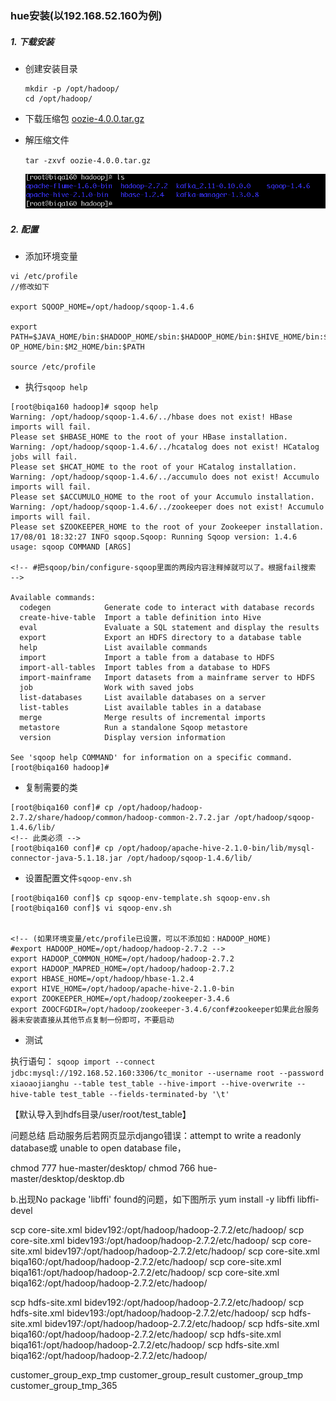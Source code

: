 
### hue安装(以192.168.52.160为例)
##### 1. 下载安装
* 创建安装目录 

    ```
    mkdir -p /opt/hadoop/  
    cd /opt/hadoop/
    ```

* 下载压缩包
[oozie-4.0.0.tar.gz](http://archive.apache.org/dist/oozie/4.0.0/)

* 解压缩文件

    `tar -zxvf oozie-4.0.0.tar.gz`


    ![解压后](./image/sqoop1.png)

##### 2. 配置



*  添加环境变量

```
vi /etc/profile
//修改如下

export SQOOP_HOME=/opt/hadoop/sqoop-1.4.6

export PATH=$JAVA_HOME/bin:$HADOOP_HOME/sbin:$HADOOP_HOME/bin:$HIVE_HOME/bin:$KAFKA_HOME/bin:$FLUME_HOME/bin:$SQO
OP_HOME/bin:$M2_HOME/bin:$PATH

source /etc/profile
```


* 执行`sqoop help`

```
[root@biqa160 hadoop]# sqoop help         
Warning: /opt/hadoop/sqoop-1.4.6/../hbase does not exist! HBase imports will fail.
Please set $HBASE_HOME to the root of your HBase installation.
Warning: /opt/hadoop/sqoop-1.4.6/../hcatalog does not exist! HCatalog jobs will fail.
Please set $HCAT_HOME to the root of your HCatalog installation.
Warning: /opt/hadoop/sqoop-1.4.6/../accumulo does not exist! Accumulo imports will fail.
Please set $ACCUMULO_HOME to the root of your Accumulo installation.
Warning: /opt/hadoop/sqoop-1.4.6/../zookeeper does not exist! Accumulo imports will fail.
Please set $ZOOKEEPER_HOME to the root of your Zookeeper installation.
17/08/01 18:32:27 INFO sqoop.Sqoop: Running Sqoop version: 1.4.6
usage: sqoop COMMAND [ARGS]

<!-- #把sqoop/bin/configure-sqoop里面的两段内容注释掉就可以了。根据fail搜索  -->

Available commands:
  codegen            Generate code to interact with database records
  create-hive-table  Import a table definition into Hive
  eval               Evaluate a SQL statement and display the results
  export             Export an HDFS directory to a database table
  help               List available commands
  import             Import a table from a database to HDFS
  import-all-tables  Import tables from a database to HDFS
  import-mainframe   Import datasets from a mainframe server to HDFS
  job                Work with saved jobs
  list-databases     List available databases on a server
  list-tables        List available tables in a database
  merge              Merge results of incremental imports
  metastore          Run a standalone Sqoop metastore
  version            Display version information

See 'sqoop help COMMAND' for information on a specific command.
[root@biqa160 hadoop]# 
```


* 复制需要的类  
```
[root@biqa160 conf]# cp /opt/hadoop/hadoop-2.7.2/share/hadoop/common/hadoop-common-2.7.2.jar /opt/hadoop/sqoop-1.4.6/lib/
<!-- 此类必须 -->
[root@biqa160 conf]# cp /opt/hadoop/apache-hive-2.1.0-bin/lib/mysql-connector-java-5.1.18.jar /opt/hadoop/sqoop-1.4.6/lib/
```

*  设置配置文件`sqoop-env.sh`  

```
[root@biqa160 conf]$ cp sqoop-env-template.sh sqoop-env.sh  
[root@biqa160 conf]$ vi sqoop-env.sh  


<!-- (如果环境变量/etc/profile已设置，可以不添加如：HADOOP_HOME)
#export HADOOP_HOME=/opt/hadoop/hadoop-2.7.2 -->
export HADOOP_COMMON_HOME=/opt/hadoop/hadoop-2.7.2
export HADOOP_MAPRED_HOME=/opt/hadoop/hadoop-2.7.2
export HBASE_HOME=/opt/hadoop/hbase-1.2.4
export HIVE_HOME=/opt/hadoop/apache-hive-2.1.0-bin
export ZOOKEEPER_HOME=/opt/hadoop/zookeeper-3.4.6
export ZOOCFGDIR=/opt/hadoop/zookeeper-3.4.6/conf#zookeeper如果此台服务器未安装直接从其他节点复制一份即可，不要启动
```


* 测试

执行语句：
`sqoop import --connect jdbc:mysql://192.168.52.160:3306/tc_monitor --username root --password xiaoaojianghu --table test_table --hive-import --hive-overwrite --hive-table test_table --fields-terminated-by '\t'`

【默认导入到hdfs目录/user/root/test_table】



问题总结
启动服务后若网页显示django错误：attempt to write a readonly database或 unable to open database file，

chmod 777 hue-master/desktop/
chmod 766 hue-master/desktop/desktop.db




b.出现No package 'libffi' found的问题，如下图所示
yum install -y libffi libffi-devel




scp core-site.xml bidev192:/opt/hadoop/hadoop-2.7.2/etc/hadoop/
scp core-site.xml bidev193:/opt/hadoop/hadoop-2.7.2/etc/hadoop/
scp core-site.xml bidev197:/opt/hadoop/hadoop-2.7.2/etc/hadoop/
scp core-site.xml biqa160:/opt/hadoop/hadoop-2.7.2/etc/hadoop/
scp core-site.xml biqa161:/opt/hadoop/hadoop-2.7.2/etc/hadoop/
scp core-site.xml biqa162:/opt/hadoop/hadoop-2.7.2/etc/hadoop/

scp hdfs-site.xml bidev192:/opt/hadoop/hadoop-2.7.2/etc/hadoop/
scp hdfs-site.xml bidev193:/opt/hadoop/hadoop-2.7.2/etc/hadoop/
scp hdfs-site.xml bidev197:/opt/hadoop/hadoop-2.7.2/etc/hadoop/
scp hdfs-site.xml biqa160:/opt/hadoop/hadoop-2.7.2/etc/hadoop/
scp hdfs-site.xml biqa161:/opt/hadoop/hadoop-2.7.2/etc/hadoop/
scp hdfs-site.xml biqa162:/opt/hadoop/hadoop-2.7.2/etc/hadoop/


customer_group_exp_tmp
customer_group_result
customer_group_tmp
customer_group_tmp_365







